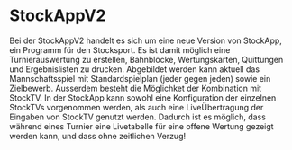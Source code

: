 # StockAppV2
Bei der StockAppV2 handelt es sich um eine neue Version von StockApp, ein Programm für den Stocksport.
Es ist damit möglich eine Turnierauswertung zu erstellen, Bahnblöcke, Wertungskarten, Quittungen und Ergebnislisten zu drucken. 
Abgebildet werden kann aktuell das Mannschaftsspiel mit Standardspielplan (jeder gegen jeden) sowie ein Zielbewerb.
Ausserdem besteht die Möglichket der Kombination mit StockTV. In der StockApp kann sowohl eine Konfiguration der einzelnen StockTVs vorgenommen werden,
als auch eine LiveÜbertragung der Eingaben von StockTV genutzt werden. Dadurch ist es möglich, dass während eines Turnier 
eine Livetabelle für eine offene Wertung gezeigt werden kann, und dass ohne zeitlichen Verzug!
